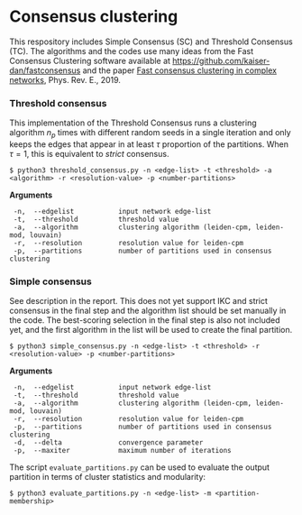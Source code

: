 # Consensus clustering

This respository includes Simple Consensus (SC) and Threshold Consensus (TC). The algorithms and the codes use many ideas from the Fast Consensus Clustering software available at https://github.com/kaiser-dan/fastconsensus and the paper [Fast consensus clustering in complex networks](https://arxiv.org/pdf/1902.04014.pdf), Phys. Rev. E., 2019.

### Threshold consensus
This implementation of the Threshold Consensus runs a clustering algorithm $n_p$ times with different random seeds in a single iteration and only keeps the edges that appear in at least $\tau$ proportion of the partitions. When $\tau=1$, this is equivalent to *strict* consensus. 
```
$ python3 threshold_consensus.py -n <edge-list> -t <threshold> -a <algorithm> -r <resolution-value> -p <number-partitions>
```
**Arguments**
```
 -n,  --edgelist           input network edge-list
 -t,  --threshold          threshold value
 -a,  --algorithm          clustering algorithm (leiden-cpm, leiden-mod, louvain)
 -r,  --resolution         resolution value for leiden-cpm
 -p,  --partitions         number of partitions used in consensus clustering
```
### Simple consensus
See description in the report. This does not yet support IKC and strict consensus in the final step and the algorithm list should be set manually in the code. The best-scoring selection in the final step is also not included yet, and the first algorithm in the list will be used to create the final partition.
```
$ python3 simple_consensus.py -n <edge-list> -t <threshold> -r <resolution-value> -p <number-partitions>
```
**Arguments**
```
 -n,  --edgelist           input network edge-list
 -t,  --threshold          threshold value
 -a,  --algorithm          clustering algorithm (leiden-cpm, leiden-mod, louvain)
 -r,  --resolution         resolution value for leiden-cpm
 -p,  --partitions         number of partitions used in consensus clustering
 -d,  --delta              convergence parameter
 -p,  --maxiter            maximum number of iterations
```
The script `evaluate_partitions.py` can be used to evaluate the output partition in terms of cluster statistics and modularity:
```
$ python3 evaluate_partitions.py -n <edge-list> -m <partition-membership>
```

